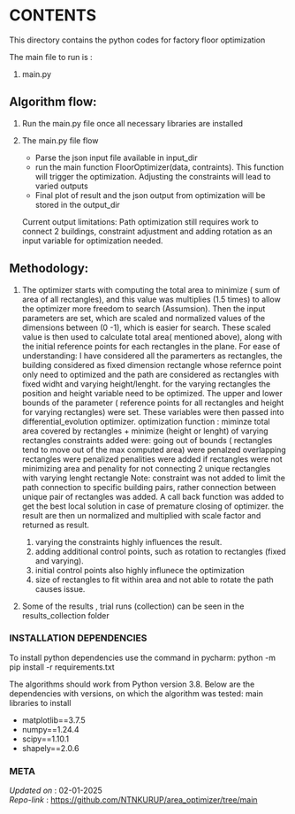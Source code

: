 
# CONTENTS

This directory contains the python codes for factory floor optimization

The main file to run is :
1. main.py

## Algorithm flow:
1. Run the main.py file once all necessary libraries are installed
2. The main.py file flow
    * Parse the json input file available in input_dir
    * run the main function  FloorOptimizer(data, contraints). This function will trigger the optimization. Adjusting the constraints will lead to varied outputs
    * Final plot of result and the json output from optimization will be stored in the output_dir
        
    Current output limitations: Path optimization still requires work to connect 2 buildings, 
    constraint adjustment and adding rotation as an input variable for optimization needed.

## Methodology:
1. The optimizer starts with computing the total area to minimize ( sum of area of all rectangles), and this value was multiplies (1.5 times) to allow the optimizer more freedom to search (Assumsion).
    Then the input parameters are set, which are scaled and normalized values of the dimensions between (0 -1), which is easier for search.
   These scaled value is then used to calculate total area( mentioned above), along with the initial reference points for each rectangles in the plane.
   For ease of understanding: I have considered all the paramerters as rectangles, the building considered as fixed dimension rectangle whose refernce point only need to optimized and the path are considered as rectangles with fixed widht and varying height/lenght.
   for the varying rectangles the position and height variable need to be optimized.
    The upper and lower bounds of the parameter ( reference points for all rectangles and height for varying rectangles) were set.
   These variables were then passed into differential_evolution optimizer. 
   optimization function : miminze total area covered by rectangles + minimize (height or lenght) of varying rectangles
   constraints added were: going out of bounds ( rectangles tend to move out of the max computed area) were penalzed
                            overlapping rectangles were penalized
                            penalities were added if rectangles were not minimizing area and 
                            penality for not connecting 2 unique rectangles with varying lenght rectangle 
   Note: constraint was not added to limit the path connection to specific building pairs, rather connection between unique pair of rectangles was added.
   A call back function was added to get the best local solution in case of premature closing of optimizer. the result are then un normalized and multiplied with scale factor and returned as result.
    1. varying the constraints highly influences the result.
    2. adding additional control points, such as rotation to rectangles (fixed and varying).
    3. initial control points also highly influnece the optimization
    4. size of rectangles to fit within area and not able to rotate the path causes issue.
                        
2. Some of the results , trial runs (collection) can be seen in the results_collection folder

### INSTALLATION DEPENDENCIES

To install python dependencies use the command in pycharm: python -m pip install -r requirements.txt


The algorithms should work from Python version 3.8. Below are the dependencies with 
versions, on which the algorithm was tested: main libraries to install
* matplotlib==3.7.5
* numpy==1.24.4
* scipy==1.10.1
* shapely==2.0.6
 

### META                                                                                                                
*Updated on*  : 02-01-2025             
*Repo-link*  : https://github.com/NTNKURUP/area_optimizer/tree/main
